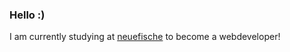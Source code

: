 ### Hello :) 
I am currently studying at <a href=https://www.neuefische.de/weiterbildung/web-development>neuefische<a/> to become a webdeveloper!
